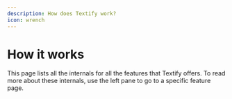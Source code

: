 ```yaml
---
description: How does Textify work?
icon: wrench
---
```


# How it works

This page lists all the internals for all the features that Textify offers. To read more about these internals, use the left pane to go to a specific feature page.
